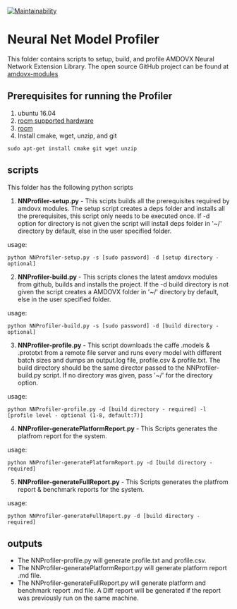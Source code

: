 [![Maintainability](https://api.codeclimate.com/v1/badges/9f54c6dcd01eb87d799c/maintainability)](https://codeclimate.com/github/kiritigowda/help/maintainability)
# Neural Net Model Profiler

This folder contains scripts to setup, build, and profile AMDOVX Neural Network Extension Library. The open source GitHub project can be found at [amdovx-modules](https://github.com/GPUOpen-ProfessionalCompute-Libraries/amdovx-modules)


## Prerequisites for running the Profiler
1. ubuntu 16.04
2. [rocm supported hardware](https://rocm.github.io/hardware.html)
3. [rocm](https://github.com/RadeonOpenCompute/ROCm#installing-from-amd-rocm-repositories)
4. Install cmake, wget, unzip, and git
````
sudo apt-get install cmake git wget unzip
````

## scripts 
This folder has the following python scripts

1. **NNProfiler-setup.py** - This scipts builds all the prerequisites required by amdovx modules. The setup script creates a deps folder and installs all the prerequisites, this script only needs to be executed once. If -d option for directory is not given the script will install deps folder in '~/' directory by default, else in the user specified folder.

usage:

````
python NNProfiler-setup.py -s [sudo password] -d [setup directory - optional]
```` 

2. **NNProfiler-build.py** - This scripts clones the latest amdovx modules from github, builds and installs the project. If the -d build directory is not given the script creates a AMDOVX folder in '~/' directory by default, else in the user specified folder.

usage:

````
python NNProfiler-build.py -s [sudo password] -d [build directory - optional]
```` 

3. **NNProfiler-profile.py** - This script downloads the caffe .models & .prototxt from a remote file server and runs every model with different batch sizes and dumps an output.log file, profile.csv & profile.txt. The build directory should be the same director passed to the NNProfiler-build.py script. If no directory was given, pass '~/' for the directory option. 

usage:

````
python NNProfiler-profile.py -d [build directory - required] -l [profile level - optional (1-8, default:7)]
```` 

4. **NNProfiler-generatePlatformReport.py** - This Scripts generates the platfrom report for the system.

usage:

````
python NNProfiler-generatePlatformReport.py -d [build directory - required]
```` 

5. **NNProfiler-generateFullReport.py** - This Scripts generates the platfrom report & benchmark reports for the system.

usage:

````
python NNProfiler-generateFullReport.py -d [build directory - required]
```` 

## outputs
* The NNProfiler-profile.py will generate profile.txt and profile.csv.
* The NNProfiler-generatePlatformReport.py will generate platform report .md file.
* The NNProfiler-generateFullReport.py will generate platform and benchmark report .md file. A Diff report will be generated if the report was previously run on the same machine.
